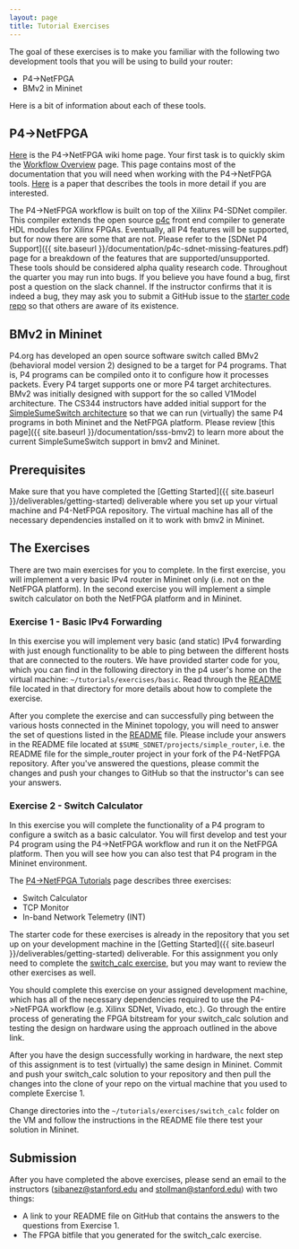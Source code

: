 ```yaml
---
layout: page
title: Tutorial Exercises
---
```


The goal of these exercises is to make you familiar with the following two development tools that you will be using to build your router:
* P4->NetFPGA
* BMv2 in Mininet

Here is a bit of information about each of these tools.

P4->NetFPGA
-----------

[Here](https://github.com/NetFPGA/P4-NetFPGA-public/wiki) is the P4->NetFPGA wiki home page. Your first task is to quickly skim the [Workflow Overview](https://github.com/NetFPGA/P4-NetFPGA-public/wiki/Workflow-Overview) page. This page contains most of the documentation that you will need when working with the P4->NetFPGA tools. [Here](https://www.repository.cam.ac.uk/handle/1810/288563) is a paper that describes the tools in more detail if you are interested.

The P4->NetFPGA workflow is built on top of the Xilinx P4-SDNet compiler. This compiler extends the open source [p4c](https://github.com/p4lang/p4c) front end compiler to generate HDL modules for Xilinx FPGAs. Eventually, all P4 features will be supported, but for now there are some that are not. Please refer to the [SDNet P4 Support]({{ site.baseurl }}/documentation/p4c-sdnet-missing-features.pdf) page for a breakdown of the features that are supported/unsupported. These tools should be considered alpha quality research code. Throughout the quarter you may run into bugs. If you believe you have found a bug, first post a question on the slack channel. If the instructor confirms that it is indeed a bug, they may ask you to submit a GitHub issue to the [starter code repo](https://github.com/cs344-stanford-19/P4-NetFPGA-CS344-19) so that others are aware of its existence.


BMv2 in Mininet
---------------

P4.org has developed an open source software switch called BMv2 (behavioral model version 2) designed to be a target for P4 programs. That is, P4 programs can be compiled onto it to configure how it processes packets. Every P4 target supports one or more P4 target architectures. BMv2 was initially designed with support for the so called V1Model architecture. The CS344 instructors have added initial support for the [SimpleSumeSwitch architecture](https://github.com/NetFPGA/P4-NetFPGA-public/wiki/Workflow-Overview#simplesumeswitch-architecture) so that we can run (virtually) the same P4 programs in both Mininet and the NetFPGA platform. Please review [this page]({{ site.baseurl }}/documentation/sss-bmv2) to learn more about the current SimpleSumeSwitch support in bmv2 and Mininet.

Prerequisites
-------------

Make sure that you have completed the [Getting Started]({{ site.baseurl }}/deliverables/getting-started) deliverable where you set up your virtual machine and P4-NetFPGA repository. The virtual machine has all of the necessary dependencies installed on it to work with bmv2 in Mininet.

The Exercises
-------------

There are two main exercises for you to complete. In the first exercise, you will implement a very basic IPv4 router in Mininet only (i.e. not on the NetFPGA platform). In the second exercise you will implement a simple switch calculator on both the NetFPGA platform and in Mininet.

### Exercise 1 - Basic IPv4 Forwarding

In this exercise you will implement very basic (and static) IPv4 forwarding with just enough functionality to be able to ping between the different hosts that are connected to the routers. We have provided starter code for you, which you can find in the following directory in the p4 user's home on the virtual machine: `~/tutorials/exercises/basic`. Read through the [README](https://github.com/CS344-Stanford/tutorials/tree/si/skt/SimpleSumeSwitch/exercises/basic) file located in that directory for more details about how to complete the exercise.

After you complete the exercise and can successfully ping between the various hosts connected in the Mininet topology, you will need to answer the set of questions listed in the [README](https://github.com/CS344-Stanford/tutorials/tree/si/skt/SimpleSumeSwitch/exercises/basic) file. Please include your answers in the README file located at `$SUME_SDNET/projects/simple_router`, i.e. the README file for the simple_router project in your fork of the P4-NetFPGA repository. After you've answered the questions, please commit the changes and push your changes to GitHub so that the instructor's can see your answers.

### Exercise 2 - Switch Calculator

In this exercise you will complete the functionality of a P4 program to configure a switch as a basic calculator. You will first develop and test your P4 program using the P4->NetFPGA workflow and run it on the NetFPGA platform. Then you will see how you can also test that P4 program in the Mininet environment.

The [P4->NetFPGA Tutorials](https://github.com/NetFPGA/P4-NetFPGA-public/wiki/Tutorial-Assignments) page describes three exercises:
* Switch Calculator
* TCP Monitor
* In-band Network Telemetry (INT)

The starter code for these exercises is already in the repository that you set up on your development machine in the [Getting Started]({{ site.baseurl }}/deliverables/getting-started) deliverable. For this assignment you only need to complete the [switch_calc exercise](https://github.com/NetFPGA/P4-NetFPGA-public/wiki/Tutorial-Assignments#assignment-1-switch-calculator), but you may want to review the other exercises as well.

You should complete this exercise on your assigned development machine, which has all of the necessary dependencies required to use the P4->NetFPGA workflow (e.g. Xilinx SDNet, Vivado, etc.). Go through the entire process of generating the FPGA bitstream for your switch_calc solution and testing the design on hardware using the approach outlined in the above link.

After you have the design successfully working in hardware, the next step of this assignment is to test (virtually) the same design in Mininet. Commit and push your switch_calc solution to your repository and then pull the changes into the clone of your repo on the virtual machine that you used to complete Exercise 1.

Change directories into the `~/tutorials/exercises/switch_calc` folder on the VM and follow the instructions in the README file there test your solution in Mininet.

Submission
----------

After you have completed the above exercises, please send an email to the instructors (sibanez@stanford.edu and stollman@stanford.edu) with two things:
* A link to your README file on GitHub that contains the answers to the questions from Exercise 1.
* The FPGA bitfile that you generated for the switch_calc exercise.

